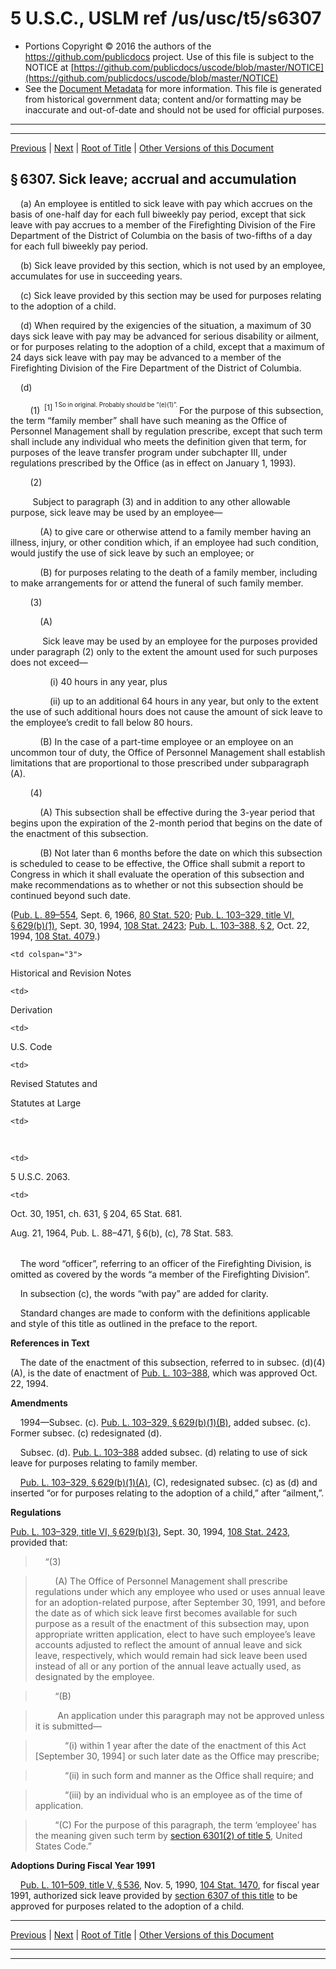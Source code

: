 ---
---

# 5 U.S.C., USLM ref /us/usc/t5/s6307

* Portions Copyright © 2016 the authors of the https://github.com/publicdocs project.
  Use of this file is subject to the NOTICE at [https://github.com/publicdocs/uscode/blob/master/NOTICE](https://github.com/publicdocs/uscode/blob/master/NOTICE)
* See the [Document Metadata](././../../../../../../..//README.md) for more information.
  This file is generated from historical government data; content and/or formatting may be inaccurate and out-of-date and should not be used for official purposes.

----------
----------

[Previous](./../../../../../../..//us/usc/t5/ptIII/sptE/ch63/schI/m__us_usc_t5_s6306.md) | [Next](./../../../../../../..//us/usc/t5/ptIII/sptE/ch63/schI/m__us_usc_t5_s6308.md) | [Root of Title](./../../../../../../../) | [Other Versions of this Document](https://publicdocs.github.io/go/links?ns=uslm&ref=%2Fus%2Fusc%2Ft5%2Fs6307)

## § 6307. Sick leave; accrual and accumulation

    (a) An employee is entitled to sick leave with pay which accrues on the basis of one-half day for each full biweekly pay period, except that sick leave with pay accrues to a member of the Firefighting Division of the Fire Department of the District of Columbia on the basis of two-fifths of a day for each full biweekly pay period.

    (b) Sick leave provided by this section, which is not used by an employee, accumulates for use in succeeding years.

    (c) Sick leave provided by this section may be used for purposes relating to the adoption of a child.

    (d) When required by the exigencies of the situation, a maximum of 30 days sick leave with pay may be advanced for serious disability or ailment, or for purposes relating to the adoption of a child, except that a maximum of 24 days sick leave with pay may be advanced to a member of the Firefighting Division of the Fire Department of the District of Columbia.

    (d)

        (1)  <sup>\[1\]</sup>  <sup><sup> 1 So in original. Probably should be “(e)(1)”. </sup></sup>  For the purpose of this subsection, the term “family member” shall have such meaning as the Office of Personnel Management shall by regulation prescribe, except that such term shall include any individual who meets the definition given that term, for purposes of the leave transfer program under subchapter III, under regulations prescribed by the Office (as in effect on January 1, 1993).

        (2)

         Subject to paragraph (3) and in addition to any other allowable purpose, sick leave may be used by an employee—

            (A) to give care or otherwise attend to a family member having an illness, injury, or other condition which, if an employee had such condition, would justify the use of sick leave by such an employee; or

            (B) for purposes relating to the death of a family member, including to make arrangements for or attend the funeral of such family member.

        (3)

            (A)

             Sick leave may be used by an employee for the purposes provided under paragraph (2) only to the extent the amount used for such purposes does not exceed—

                (i) 40 hours in any year, plus

                (ii) up to an additional 64 hours in any year, but only to the extent the use of such additional hours does not cause the amount of sick leave to the employee’s credit to fall below 80 hours.

            (B) In the case of a part-time employee or an employee on an uncommon tour of duty, the Office of Personnel Management shall establish limitations that are proportional to those prescribed under subparagraph (A).

        (4)

            (A) This subsection shall be effective during the 3-year period that begins upon the expiration of the 2-month period that begins on the date of the enactment of this subsection.

            (B) Not later than 6 months before the date on which this subsection is scheduled to cease to be effective, the Office shall submit a report to Congress in which it shall evaluate the operation of this subsection and make recommendations as to whether or not this subsection should be continued beyond such date.

([Pub. L. 89–554][/us/pl/89/554], Sept. 6, 1966, [80 Stat. 520][/us/stat/80/520]; [Pub. L. 103–329, title VI, § 629(b)(1)][/us/pl/103/329/s629/b/1], Sept. 30, 1994, [108 Stat. 2423][/us/stat/108/2423]; [Pub. L. 103–388, § 2][/us/pl/103/388/s2], Oct. 22, 1994, [108 Stat. 4079][/us/stat/108/4079].)

<table>

  <tr>

    <td colspan="3"> 

Historical and Revision Notes  </td>

  </tr>

  <tr>

    <td> 

Derivation  </td>

    <td> 

U.S. Code  </td>

    <td> 

Revised Statutes and

Statutes at Large  </td>

  </tr>

  <tr>

    <td> 

   </td>

    <td> 

5 U.S.C. 2063.  </td>

    <td> 

Oct. 30, 1951, ch. 631, § 204, 65 Stat. 681.

Aug. 21, 1964, Pub. L. 88–471, § 6(b), (c), 78 Stat. 583.  </td>

  </tr>

</table>

    The word “officer”, referring to an officer of the Firefighting Division, is omitted as covered by the words “a member of the Firefighting Division”.

    In subsection (c), the words “with pay” are added for clarity.

    Standard changes are made to conform with the definitions applicable and style of this title as outlined in the preface to the report.

 __References in Text__ 

    The date of the enactment of this subsection, referred to in subsec. (d)(4)(A), is the date of enactment of [Pub. L. 103–388][/us/pl/103/388], which was approved Oct. 22, 1994.

 __Amendments__ 

    1994—Subsec. (c). [Pub. L. 103–329, § 629(b)(1)(B)][/us/pl/103/329/s629/b/1/B], added subsec. (c). Former subsec. (c) redesignated (d).

    Subsec. (d). [Pub. L. 103–388][/us/pl/103/388] added subsec. (d) relating to use of sick leave for purposes relating to family member.

    [Pub. L. 103–329, § 629(b)(1)(A)][/us/pl/103/329/s629/b/1/A], (C), redesignated subsec. (c) as (d) and inserted “or for purposes relating to the adoption of a child,” after “ailment,”.

 __Regulations__ 

[Pub. L. 103–329, title VI, § 629(b)(3)][/us/pl/103/329/s629/b/3], Sept. 30, 1994, [108 Stat. 2423][/us/stat/108/2423], provided that:

>     “(3)

>         (A) The Office of Personnel Management shall prescribe regulations under which any employee who used or uses annual leave for an adoption-related purpose, after September 30, 1991, and before the date as of which sick leave first becomes available for such purpose as a result of the enactment of this subsection may, upon appropriate written application, elect to have such employee’s leave accounts adjusted to reflect the amount of annual leave and sick leave, respectively, which would remain had sick leave been used instead of all or any portion of the annual leave actually used, as designated by the employee.

>         “(B)

>          An application under this paragraph may not be approved unless it is submitted—

>             “(i) within 1 year after the date of the enactment of this Act \[September 30, 1994\] or such later date as the Office may prescribe;

>             “(ii) in such form and manner as the Office shall require; and

>             “(iii) by an individual who is an employee as of the time of application.

>         “(C) For the purpose of this paragraph, the term ‘employee’ has the meaning given such term by [section 6301(2) of title 5][/us/usc/t5/s6301/2], United States Code.”

 __Adoptions During Fiscal Year 1991__ 

    [Pub. L. 101–509, title V, § 536][/us/pl/101/509/s536], Nov. 5, 1990, [104 Stat. 1470][/us/stat/104/1470], for fiscal year 1991, authorized sick leave provided by [section 6307 of this title][/us/usc/t5/s6307] to be approved for purposes related to the adoption of a child.

----------

[Previous](./../../../../../../..//us/usc/t5/ptIII/sptE/ch63/schI/m__us_usc_t5_s6306.md) | [Next](./../../../../../../..//us/usc/t5/ptIII/sptE/ch63/schI/m__us_usc_t5_s6308.md) | [Root of Title](./../../../../../../../) | [Other Versions of this Document](https://publicdocs.github.io/go/links?ns=uslm&ref=%2Fus%2Fusc%2Ft5%2Fs6307)

----------
----------

[/us/pl/89/554]: https://publicdocs.github.io/go/links?ns=uslm&ref=%2Fus%2Fpl%2F89%2F554
[/us/stat/80/520]: https://publicdocs.github.io/go/links?ns=uslm&ref=%2Fus%2Fstat%2F80%2F520
[/us/pl/103/329/s629/b/1]: https://publicdocs.github.io/go/links?ns=uslm&ref=%2Fus%2Fpl%2F103%2F329%2Fs629%2Fb%2F1
[/us/stat/108/2423]: https://publicdocs.github.io/go/links?ns=uslm&ref=%2Fus%2Fstat%2F108%2F2423
[/us/pl/103/388/s2]: https://publicdocs.github.io/go/links?ns=uslm&ref=%2Fus%2Fpl%2F103%2F388%2Fs2
[/us/stat/108/4079]: https://publicdocs.github.io/go/links?ns=uslm&ref=%2Fus%2Fstat%2F108%2F4079
[/us/pl/103/388]: https://publicdocs.github.io/go/links?ns=uslm&ref=%2Fus%2Fpl%2F103%2F388
[/us/pl/103/329/s629/b/1/B]: https://publicdocs.github.io/go/links?ns=uslm&ref=%2Fus%2Fpl%2F103%2F329%2Fs629%2Fb%2F1%2FB
[/us/pl/103/388]: https://publicdocs.github.io/go/links?ns=uslm&ref=%2Fus%2Fpl%2F103%2F388
[/us/pl/103/329/s629/b/1/A]: https://publicdocs.github.io/go/links?ns=uslm&ref=%2Fus%2Fpl%2F103%2F329%2Fs629%2Fb%2F1%2FA
[/us/pl/103/329/s629/b/3]: https://publicdocs.github.io/go/links?ns=uslm&ref=%2Fus%2Fpl%2F103%2F329%2Fs629%2Fb%2F3
[/us/stat/108/2423]: https://publicdocs.github.io/go/links?ns=uslm&ref=%2Fus%2Fstat%2F108%2F2423
[/us/usc/t5/s6301/2]: https://publicdocs.github.io/go/links?ns=uslm&ref=%2Fus%2Fusc%2Ft5%2Fs6301%2F2
[/us/pl/101/509/s536]: https://publicdocs.github.io/go/links?ns=uslm&ref=%2Fus%2Fpl%2F101%2F509%2Fs536
[/us/stat/104/1470]: https://publicdocs.github.io/go/links?ns=uslm&ref=%2Fus%2Fstat%2F104%2F1470
[/us/usc/t5/s6307]: https://publicdocs.github.io/go/links?ns=uslm&ref=%2Fus%2Fusc%2Ft5%2Fs6307


